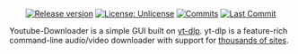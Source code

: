 <!-- MANPAGE: BEGIN EXCLUDED SECTION -->
<div align="center">

[![Release version](https://img.shields.io/github/v/release/Alexander-Dax/Youtube-Downloader)](https://github.com/Alexander-Dax/Youtube-Downloader/releases "Release")
[![License: Unlicense](https://img.shields.io/badge/-Unlicense-blue.svg?style=for-the-badge)](LICENSE "License")
[![Commits](https://img.shields.io/github/commit-activity/m/Alexander-Dax/Youtube-Downloader?label=commits&style=for-the-badge)](https://github.com/Alexander-Dax/Youtube-Downloader/commits "Commit History")
[![Last Commit](https://img.shields.io/github/last-commit/Alexander-Dax/Youtube-Downloader/main?label=&style=for-the-badge&display_timestamp=committer)](https://github.com/Alexander-Dax/Youtube-Downloader/pulse/monthly "Last activity")

</div>

Youtube-Downloader is a simple GUI built on [yt-dlp](https://github.com/yt-dlp/yt-dlp). yt-dlp is a feature-rich command-line audio/video downloader with support for [thousands of sites](https://github.com/yt-dlp/yt-dlp/blob/master/supportedsites.md).
